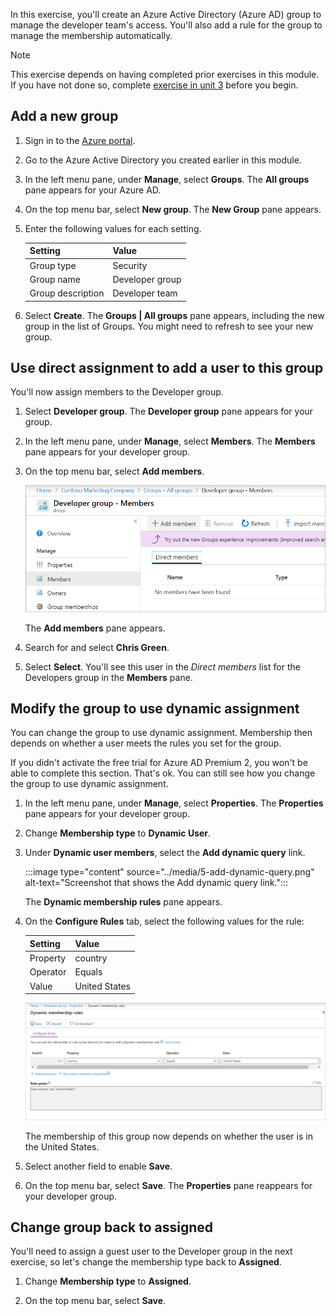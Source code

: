 In this exercise, you'll create an Azure Active Directory (Azure AD) group to manage the developer team's access. You'll also add a rule for the group to manage the membership automatically.

> [!NOTE]
> This exercise depends on having completed prior exercises in this module. If you have not done so, complete [exercise in unit 3](../3-exercise-add-delete-users-azure-ad.yml) before you begin.

## Add a new group

1. Sign in to the [Azure portal](<https://portal.azure.com/learn.docs.microsoft.com?azure-portal=true>).

1. Go to the Azure Active Directory you created earlier in this module.

1. In the left menu pane, under **Manage**, select **Groups**. The **All groups** pane appears for your Azure AD.

1. On the top menu bar, select **New group**. The **New Group** pane appears.

1. Enter the following values for each setting.

    | Setting | Value |
    |-----------|---------|
    | Group type | Security |
    | Group name | Developer group |
    | Group description | Developer team |

1. Select **Create**. The **Groups | All groups** pane appears, including the new group in the list of Groups. You might need to refresh to see your new group.

## Use direct assignment to add a user to this group

You'll now assign members to the Developer group.

1. Select **Developer group**. The **Developer group** pane appears for your group.

1. In the left menu pane, under **Manage**, select **Members**. The **Members** pane appears for your developer group.

1. On the top menu bar, select **Add members**.

   ![Screenshot that shows Add member button.](../media/5-add-group-member.png)

   The **Add members** pane appears.

1. Search for and select **Chris Green**.

1. Select **Select**. You'll see this user in the *Direct members* list for the Developers group in the **Members** pane.

## Modify the group to use dynamic assignment

You can change the group to use dynamic assignment. Membership then depends on whether a user meets the rules you set for the group.

If you didn't activate the free trial for Azure AD Premium 2, you won't be able to complete this section. That's ok. You can still see how you change the group to use dynamic assignment.

1. In the left menu pane, under **Manage**, select **Properties**. The **Properties** pane appears for your developer group.

1. Change **Membership type** to **Dynamic User**.

1. Under **Dynamic user members**, select the **Add dynamic query** link.

   :::image type="content" source="../media/5-add-dynamic-query.png" alt-text="Screenshot that shows the Add dynamic query link.":::

   The **Dynamic membership rules** pane appears.

1. On the **Configure Rules** tab, select the following values for the rule:

   | Setting  | Value  |
   |---------|---------|
   | Property  | country |
   | Operator  | Equals  |
   | Value     | United States  |

   ![Screenshot that shows how to assign a dynamic membership rule.](../media/5-dynamic-member.png)

   The membership of this group now depends on whether the user is in the United States.

1. Select another field to enable **Save**.

1. On the top menu bar, select **Save**. The **Properties** pane reappears for your developer group.

## Change group back to assigned

You'll need to assign a guest user to the Developer group in the next exercise, so let's change the membership type back to **Assigned**.

1. Change **Membership type** to **Assigned**.

1. On the top menu bar, select **Save**.
